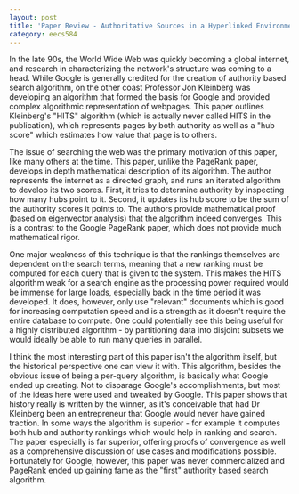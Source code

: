 ```yaml
---
layout: post
title: 'Paper Review - Authoritative Sources in a Hyperlinked Environment' 
category: eecs584
---
```

In the late 90s, the World Wide Web was quickly becoming a global internet, and research in characterizing the network's structure was coming to a head. While Google is generally credited for the creation of authority based search algorithm, on the other coast Professor Jon Kleinberg was developing an algorithm that formed the basis for Google and provided complex algorithmic representation of webpages. This paper outlines Kleinberg's "HITS" algorithm (which is actually never called HITS in the publication), which represents pages by both authority as well as a "hub score" which estimates how value that page is to others.

The issue of searching the web was the primary motivation of this paper, like many others at the time. This paper, unlike the PageRank paper, develops in depth mathematical description of its algorithm. The author represents the internet as a directed graph, and runs an iterated algorithm to develop its two scores. First, it tries to determine authority by inspecting how many hubs point to it. Second, it updates its hub score to be the sum of the authority scores it points to. The authors provide mathematical proof (based on eigenvector analysis) that the algorithm indeed converges. This is a contrast to the Google PageRank paper, which does not provide much mathematical rigor. 

One major weakness of this technique is that the rankings themselves are dependent on the search terms, meaning that a new ranking must be computed for each query that is given to the system. This makes the HITS algorithm weak for a search engine as the processing power required would be immense for large loads, especially back in the time period it was developed. It does, however, only use "relevant" documents which is good for increasing computation speed and is a strength as it doesn't require the entire database to compute. One could potentially see this being useful for a highly distributed algorithm - by partitioning data into disjoint subsets we would ideally be able to run many queries in parallel.

I think the most interesting part of this paper isn't the algorithm itself, but the historical perspective one can view it with. This algorithm, besides the obvious issue of being a per-query algorithm, is basically what Google ended up creating. Not to disparage Google's accomplishments, but most of the ideas here were used and tweaked by Google. This paper shows that history really is written by the winner, as it's conceivable that had Dr Kleinberg been an entrepreneur that Google would never have gained traction. In some ways the algorithm is superior - for example it computes both hub and authority rankings which would help in ranking and search. The paper especially is far superior, offering proofs of convergence as well as a comprehensive discussion of use cases and modifications possible. Fortunately for Google, however, this paper was never commercialized and PageRank ended up gaining fame as the "first" authority based search algorithm.
